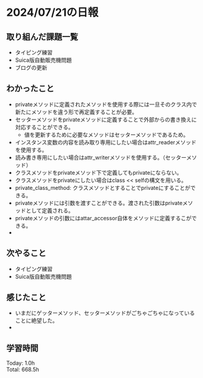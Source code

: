 # 2024/07/21の日報
## 取り組んだ課題一覧
* タイピング練習
* Suica版自動販売機問題
* ブログの更新
## わかったこと
* privateメソッドに定義されたメソッドを使用する際には一旦そのクラス内で新たにメソッドを違う形で再定義することが必要。
* セッターメソッドをprivateメソッドに定義することで外部からの書き換えに対応することができる。
  * 値を更新するために必要なメソッドはセッターメソッドであるため。
*  インスタンス変数の内容を読み取り専用にしたい場合はattr_readerメソッドを使用する。
*  読み書き専用にしたい場合はattr_writerメソッドを使用する。（セッターメソッド）
*  クラスメソッドをprivateメソッド下で定義してもprivateにならない。
  *  クラスメソッドをprivateにしたい場合はclass << selfの構文を用いる。  
  *  private_class_method: クラスメソッドとすることでprivateにすることができる。
*  privateメソッドには引数を渡すことができる。渡された引数はprivateメソッドとして定義される。
*  privateメソッドの引数にはattar_accessor自体をメソッドに定義するこができる。
*          
## 次やること
* タイピング練習
* Suica版自動販売機問題
## 感じたこと
* いまだにゲッターメソッド、セッターメソッドがごちゃごちゃになっていることに絶望した。
* 
## 学習時間
Today: 1.0h<br>
Total: 668.5h
